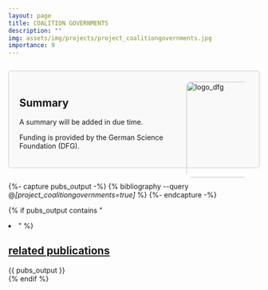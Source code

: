 ```yaml
---
layout: page
title: COALITION GOVERNMENTS
description: ""
img: assets/img/projects/project_coalitiongovernments.jpg
importance: 9
---
```


<div style="border: 1px solid #ccc; border-radius: 5px; padding: 1.5em; margin: 2em 0; background-color: #f9f9f9;">

  <div style="float: right; display: flex; flex-direction: column; align-items: flex-end; gap: 10px; margin-left: 10px;">
      <img src="{{ '/assets/img/projects/logo_dfg.png' | relative_url }}" alt="logo_dfg" style="width: 20vw; max-width: 125px; height: auto; border-radius: 10px;">
  </div>

  <h2>
    Summary
  </h2>
  
  <p>
    A summary will be added in due time.
  </p>
  <p>
    Funding is provided by the German Science Foundation (DFG).
  </p>

</div>

{%- capture pubs_output -%}
  {% bibliography --query @*[project_coalitiongovernments=true]* %}
{%- endcapture -%}

{% if pubs_output contains "<li>" %}
  <div>
    <h2>
      <a href="{{ '/publications/' | relative_url }}" style="color: inherit">
        related publications
      </a>
    </h2>
    <div class="publications">
      {{ pubs_output }}
    </div>
  </div>
{% endif %}